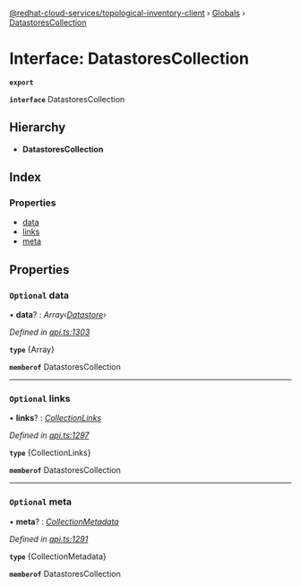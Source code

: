 [@redhat-cloud-services/topological-inventory-client](../README.md) › [Globals](../globals.md) › [DatastoresCollection](datastorescollection.md)

# Interface: DatastoresCollection

**`export`** 

**`interface`** DatastoresCollection

## Hierarchy

* **DatastoresCollection**

## Index

### Properties

* [data](datastorescollection.md#optional-data)
* [links](datastorescollection.md#optional-links)
* [meta](datastorescollection.md#optional-meta)

## Properties

### `Optional` data

• **data**? : *Array‹[Datastore](datastore.md)›*

*Defined in [api.ts:1303](https://github.com/RedHatInsights/javascript-clients/blob/master/packages/topological-inventory/api.ts#L1303)*

**`type`** {Array<Datastore>}

**`memberof`** DatastoresCollection

___

### `Optional` links

• **links**? : *[CollectionLinks](collectionlinks.md)*

*Defined in [api.ts:1297](https://github.com/RedHatInsights/javascript-clients/blob/master/packages/topological-inventory/api.ts#L1297)*

**`type`** {CollectionLinks}

**`memberof`** DatastoresCollection

___

### `Optional` meta

• **meta**? : *[CollectionMetadata](collectionmetadata.md)*

*Defined in [api.ts:1291](https://github.com/RedHatInsights/javascript-clients/blob/master/packages/topological-inventory/api.ts#L1291)*

**`type`** {CollectionMetadata}

**`memberof`** DatastoresCollection
